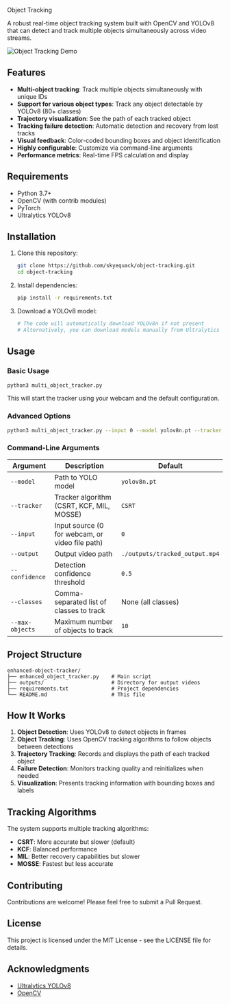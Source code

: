 Object Tracking

A robust real-time object tracking system built with OpenCV and YOLOv8 that can detect and track multiple objects simultaneously across video streams.

![Object Tracking Demo](./docs/demo.gif)

## Features

- **Multi-object tracking**: Track multiple objects simultaneously with unique IDs
- **Support for various object types**: Track any object detectable by YOLOv8 (80+ classes)
- **Trajectory visualization**: See the path of each tracked object
- **Tracking failure detection**: Automatic detection and recovery from lost tracks
- **Visual feedback**: Color-coded bounding boxes and object identification
- **Highly configurable**: Customize via command-line arguments
- **Performance metrics**: Real-time FPS calculation and display

## Requirements

- Python 3.7+
- OpenCV (with contrib modules)
- PyTorch
- Ultralytics YOLOv8

## Installation

1. Clone this repository:
   ```bash
   git clone https://github.com/skyequack/object-tracking.git
   cd object-tracking
   ```

2. Install dependencies:
   ```bash
   pip install -r requirements.txt
   ```

3. Download a YOLOv8 model:
   ```bash
   # The code will automatically download YOLOv8n if not present
   # Alternatively, you can download models manually from Ultralytics
   ```

## Usage

### Basic Usage

```bash
python3 multi_object_tracker.py
```

This will start the tracker using your webcam and the default configuration.

### Advanced Options

```bash
python3 multi_object_tracker.py --input 0 --model yolov8n.pt --tracker CSRT --classes person,car --confidence 0.5
```

### Command-Line Arguments

| Argument | Description | Default |
|----------|-------------|---------|
| `--model` | Path to YOLO model | `yolov8n.pt` |
| `--tracker` | Tracker algorithm (CSRT, KCF, MIL, MOSSE) | `CSRT` |
| `--input` | Input source (0 for webcam, or video file path) | `0` |
| `--output` | Output video path | `./outputs/tracked_output.mp4` |
| `--confidence` | Detection confidence threshold | `0.5` |
| `--classes` | Comma-separated list of classes to track | None (all classes) |
| `--max-objects` | Maximum number of objects to track | `10` |

## Project Structure

```
enhanced-object-tracker/
├── enhanced_object_tracker.py    # Main script
├── outputs/                      # Directory for output videos
├── requirements.txt              # Project dependencies
└── README.md                     # This file
```

## How It Works

1. **Object Detection**: Uses YOLOv8 to detect objects in frames
2. **Object Tracking**: Uses OpenCV tracking algorithms to follow objects between detections
3. **Trajectory Tracking**: Records and displays the path of each tracked object
4. **Failure Detection**: Monitors tracking quality and reinitializes when needed
5. **Visualization**: Presents tracking information with bounding boxes and labels

## Tracking Algorithms

The system supports multiple tracking algorithms:

- **CSRT**: More accurate but slower (default)
- **KCF**: Balanced performance
- **MIL**: Better recovery capabilities but slower
- **MOSSE**: Fastest but less accurate

## Contributing

Contributions are welcome! Please feel free to submit a Pull Request.

## License

This project is licensed under the MIT License - see the LICENSE file for details.

## Acknowledgments

- [Ultralytics YOLOv8](https://github.com/ultralytics/ultralytics)
- [OpenCV](https://opencv.org/)
